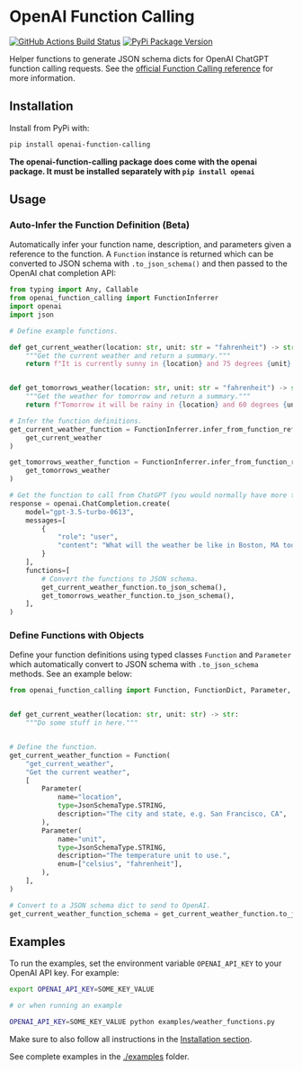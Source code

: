 # OpenAI Function Calling

[![GitHub Actions Build Status](https://github.com/jakecyr/openai-function-calling/actions/workflows/test-application.yml/badge.svg)](https://github.com/jakecyr/openai-function-calling/actions)
[![PyPi Package Version](https://badge.fury.io/py/openai-function-calling.svg)](https://pypi.org/project/openai-function-calling/)

Helper functions to generate JSON schema dicts for OpenAI ChatGPT function calling requests. See the [official Function Calling reference](https://platform.openai.com/docs/guides/gpt/function-calling) for more information.

## Installation

Install from PyPi with:

```bash
pip install openai-function-calling
```

**The openai-function-calling package does come with the openai package. It must be installed separately with `pip install openai`**

## Usage

### Auto-Infer the Function Definition (Beta)

Automatically infer your function name, description, and parameters given a reference to the function. A `Function` instance is returned which can be converted to JSON schema with `.to_json_schema()` and then passed to the OpenAI chat completion API:

```python
from typing import Any, Callable
from openai_function_calling import FunctionInferrer
import openai
import json

# Define example functions.

def get_current_weather(location: str, unit: str = "fahrenheit") -> str:
    """Get the current weather and return a summary."""
    return f"It is currently sunny in {location} and 75 degrees {unit}."


def get_tomorrows_weather(location: str, unit: str = "fahrenheit") -> str:
    """Get the weather for tomorrow and return a summary."""
    return f"Tomorrow it will be rainy in {location} and 60 degrees {unit}."

# Infer the function definitions.
get_current_weather_function = FunctionInferrer.infer_from_function_reference(
    get_current_weather
)

get_tomorrows_weather_function = FunctionInferrer.infer_from_function_reference(
    get_tomorrows_weather
)

# Get the function to call from ChatGPT (you would normally have more than one).
response = openai.ChatCompletion.create(
    model="gpt-3.5-turbo-0613",
    messages=[
        {
            "role": "user",
            "content": "What will the weather be like in Boston, MA today?",
        }
    ],
    functions=[
        # Convert the functions to JSON schema.
        get_current_weather_function.to_json_schema(),
        get_tomorrows_weather_function.to_json_schema(),
    ],
)
```

### Define Functions with Objects

Define your function definitions using typed classes `Function` and `Parameter` which automatically convert to JSON schema with `.to_json_schema` methods. See an example below:

```python
from openai_function_calling import Function, FunctionDict, Parameter, JsonSchemaType


def get_current_weather(location: str, unit: str) -> str:
    """Do some stuff in here."""


# Define the function.
get_current_weather_function = Function(
    "get_current_weather",
    "Get the current weather",
    [
        Parameter(
            name="location",
            type=JsonSchemaType.STRING,
            description="The city and state, e.g. San Francisco, CA",
        ),
        Parameter(
            name="unit",
            type=JsonSchemaType.STRING,
            description="The temperature unit to use.",
            enum=["celsius", "fahrenheit"],
        ),
    ],
)

# Convert to a JSON schema dict to send to OpenAI.
get_current_weather_function_schema = get_current_weather_function.to_json_schema()
```

## Examples

To run the examples, set the environment variable `OPENAI_API_KEY` to your OpenAI API key. For example:

```bash
export OPENAI_API_KEY=SOME_KEY_VALUE

# or when running an example

OPENAI_API_KEY=SOME_KEY_VALUE python examples/weather_functions.py
```

Make sure to also follow all instructions in the [Installation section](#installation).

See complete examples in the [./examples](https://github.com/jakecyr/openai-function-calling/tree/master/examples) folder.
